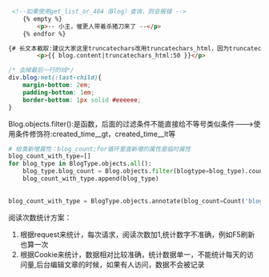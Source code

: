 ```html
 <!--如果使用get_list_or_404（Blog）查询，则会报错 -->
    {% empty %}
        <p>-- 小主，催更人带着杀猪刀来了 --</p>
    {% endfor %}
```

```html
{# 长文本截取:建议大家这里truncatechars改用truncatechars_html，因为truncatechars可能会有因html截取不全导致html错乱问题       #}
        <p>{{ blog.content|truncatechars_html:50 }}</p>
```

```css
/* 去掉最后一行的线*/
div.blog:not(:last-child){
    margin-bottom: 2em;
    padding-bottom: 1em;
    border-bottom: 1px solid #eeeeee;
}
```

Blog.objects.filter():是函数，后面的过滤条件不能直接给不等号类似条件--->使用条件修饰符:created_time__gt，created_time__lt等

```python
# 给类新增属性：blog_count;for循环里面新增的属性是临时属性
blog_count_with_type=[]
for blog_type in BlogType.objects.all():
    blog_type.blog_count = Blog.objects.filter(blogtype=blog_type).count()
    blog_count_with_type.append(blog_type)
    
    
blog_count_with_type = BlogType.objects.annotate(blog_count=Count('blog')) # 与上述代码等效；blog为BlogType关联的对象小写
```

阅读次数统计方案：
1. 根据request来统计，每次请求，阅读次数加1,统计数字不准确，例如F5刷新也算一次
2. 根据Cookie来统计，数据相对比较准确，统计数据单一，不能统计每天的访问量,后台编辑文章的时候，如果有人访问，数据不会被记录